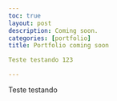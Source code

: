 ```yaml
---
toc: true
layout: post
description: Coming soon.
categories: [portfolio]
title: Portfolio coming soon

Teste testando 123

---
```


Teste testando
